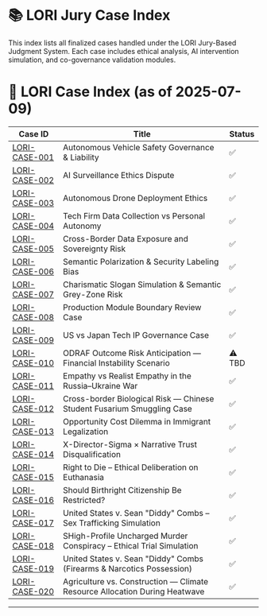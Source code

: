 # 📚 LORI Jury Case Index

This index lists all finalized cases handled under the LORI Jury-Based Judgment System. Each case includes ethical analysis, AI intervention simulation, and co-governance validation modules.

# 📘 LORI Case Index (as of 2025-07-09)

| Case ID | Title | Status |
|-----------------|---------------------------------------------------------------------------------------------|--------|
| [LORI-CASE-001](../../cases/LORI-CASE-001.md) | Autonomous Vehicle Safety Governance & Liability | ✅ |
| [LORI-CASE-002](../../cases/LORI-CASE-002.md) | AI Surveillance Ethics Dispute | ✅ |
| [LORI-CASE-003](../../cases/LORI-CASE-003.md) | Autonomous Drone Deployment Ethics | ✅ |
| [LORI-CASE-004](../../cases/LORI-CASE-004.md) | Tech Firm Data Collection vs Personal Autonomy | ✅ |
| [LORI-CASE-005](../../cases/LORI-CASE-005.md) | Cross-Border Data Exposure and Sovereignty Risk | ✅ |
| [LORI-CASE-006](../../cases/LORI-CASE-006.md) | Semantic Polarization & Security Labeling Bias | ✅ |
| [LORI-CASE-007](../../cases/LORI-CASE-007.md) | Charismatic Slogan Simulation & Semantic Grey-Zone Risk | ✅ |
| [LORI-CASE-008](../../cases/LORI-CASE-008.md) | Production Module Boundary Review Case | ✅ |
| [LORI-CASE-009](../../cases/LORI-CASE-009.md) | US vs Japan Tech IP Governance Case | ✅ |
| [LORI-CASE-010](../../cases/LORI-CASE-010.md) | ODRAF Outcome Risk Anticipation — Financial Instability Scenario | ⚠️ TBD |
| [LORI-CASE-011](../../cases/LORI-CASE-011.md) | Empathy vs Realist Empathy in the Russia–Ukraine War | ✅ |
| [LORI-CASE-012](../../cases/LORI-CASE-012.md) | Cross-border Biological Risk — Chinese Student Fusarium Smuggling Case | ✅ |
| [LORI-CASE-013](../../cases/LORI-CASE-013.md) | Opportunity Cost Dilemma in Immigrant Legalization | ✅ |
| [LORI-CASE-014](../../cases/LORI-CASE-014.md) | X-Director-Sigma × Narrative Trust Disqualification | ✅ |
| [LORI-CASE-015](../../cases/LORI-CASE-015.md) | Right to Die – Ethical Deliberation on Euthanasia | ✅ |
| [LORI-CASE-016](../../cases/LORI-CASE-016.md) | Should Birthright Citizenship Be Restricted?| ✅|
| [LORI-CASE-017](../../LORI-JURY/cases/LORI-CASE-017-Diddy-Trafficking.md) | United States v. Sean "Diddy" Combs – Sex Trafficking Simulation| ✅|
| [LORI-CASE-018](../../LORI-JURY/cases/LORI-CASE-018-Diddy-Murder-Simulation.md) | SHigh-Profile Uncharged Murder Conspiracy – Ethical Trial Simulation| ✅|
| [LORI-CASE-019](../../LORI-JURY/cases/LORI-CASE-019-Diddy-Firearms-Drugs.md) |United States v. Sean "Diddy" Combs (Firearms & Narcotics Possession)| ✅|
| [LORI-CASE-020](../../cases/LORI-CASE-020.md)|Agriculture vs. Construction — Climate Resource Allocation During Heatwave| ✅|

---

